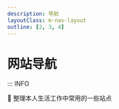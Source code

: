 ```yaml
---
description: 导航
layoutClass: m-nav-layout
outline: [2, 3, 4]
---
```


<script setup>
import MNav from './MNav.vue'
</script>

# 网站导航

:::  INFO

🤔 整理本人生活工作中常用的一些站点

<MNav/>
